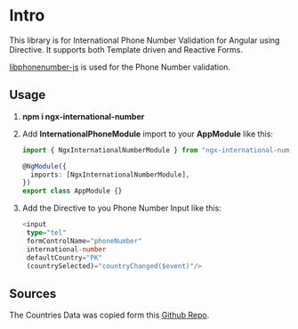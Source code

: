 # Intro

This library is for International Phone Number Validation for Angular using Directive.
It supports both Template driven and Reactive Forms.

[libphonenumber-js](https://www.npmjs.com/package/libphonenumber-js) is used for the Phone Number validation.

## Usage

1. **npm i ngx-international-number**

2. Add **InternationalPhoneModule** import to your **AppModule** like this:

   ```ts
   import { NgxInternationalNumberModule } from "ngx-international-number";

   @NgModule({
     imports: [NgxInternationalNumberModule],
   })
   export class AppModule {}
   ```

3. Add the Directive to you Phone Number Input like this:

   ```ts
   <input
    type="tel"
    formControlName="phoneNumber"
    international-number
    defaultCountry="PK"
    (countrySelected)="countryChanged($event)"/>
   ```

## Sources

The Countries Data was copied form this [Github Repo](https://github.com/LucianoGanga/country-codes-list/blob/master/countriesData.js).
